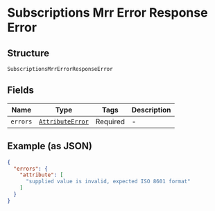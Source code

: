 
# Subscriptions Mrr Error Response Error

## Structure

`SubscriptionsMrrErrorResponseError`

## Fields

| Name | Type | Tags | Description |
|  --- | --- | --- | --- |
| `errors` | [`AttributeError`](../../doc/models/attribute-error.md) | Required | - |

## Example (as JSON)

```json
{
  "errors": {
    "attribute": [
      "supplied value is invalid, expected ISO 8601 format"
    ]
  }
}
```

